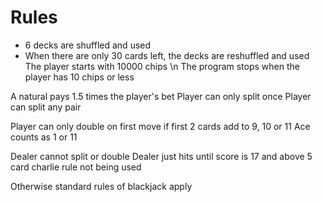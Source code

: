 # Rules

- 6 decks are shuffled and used
- When there are only 30 cards left, the decks are reshuffled and used    
The player starts with 10000 chips \n
The program stops when the player has 10 chips or less

A natural pays 1.5 times the player's bet
Player can only split once
Player can split any pair

Player can only double on first move if first 2 cards add to 9, 10 or 11
Ace counts as 1 or 11

Dealer cannot split or double
Dealer just hits until score is 17 and above
5 card charlie rule not being used

Otherwise standard rules of blackjack apply

